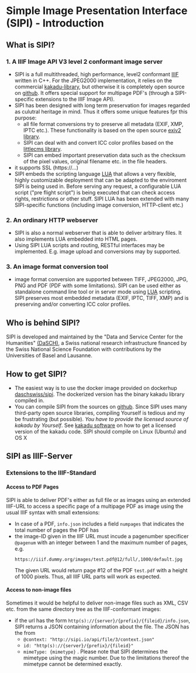 # Simple Image Presentation Interface (SIPI) - Introduction
## What is SIPI?
### 1. A IIIF Image API V3 level 2 conformant image server
- SIPI is a full multithreaded, high performance, level2 conformant [IIIF](https://iiif.io) written in C++. For the
  JPEG2000 implementation, it relies on the commercial [kakadu-library](https://kakadusoftware.com), but otherwise it is
  completely open source on [github](https://github.com/dasch-swiss/sipi). It offers special support for multipage PDF's
  (through a SIPI-specific extensions to the IIIF Image API).
- SIPI has been designed with long term preservation for images regarded as culutral heritage in mind. Thus it offers
  some unique features fpr this purpose:
  - all file format conversions try to preserve all metadata (EXIF, XMP, IPTC etc.). These functionality is based
    on the open source [exiv2 library](https://www.exiv2.org).
  - SIPI can deal with and convert ICC color profiles based on the [littlecms library](http://www.littlecms.com).
  - SIPI can embed important preservation data such as the checksum of the pixel values, original filename etc. in the file
    headers.
- it supports SSL (https://…)
- SIPI embeds the scripting language [LUA](https://www.lua.org) that allows a very flexible, highly customizable 
  deployment that can be adapted to the enviroment SIPI is being used in. Before serving any request, a configurable
  LUA script ("pre flight script") is being executed that can check access rights, restrictions or other stuff. SIPI LUA
  has been extended with many SIPI-specific functions (including image conversion, HTTP-client etc.)
  
### 2. An ordinary HTTP webserver
- SIPI is also a normal webserver that is able to deliver arbitrary files. It also implements LUA embedded into HTML
  pages.
- Using SIPI LUA scripts and routing, RESTful interfaces may be implemented. E.g. image upload and conversions may
  by supported.
  
### 3. An image format conversion tool
- image format conversion are supported between TIFF, JPEG2000, JPG, PNG and PDF (PDF with some limitations). SIPI can
  be used either as standalone command line tool or in server mode using [LUA](https://www.lua.org) scripting. SIPI
  preserves most embedded metadata (EXIF, IPTC, TIFF, XMP) and is preserving and/or converting ICC color profiles.

## Who is behind SIPI?
SIPI is developed and maintained by the "Data and Service Center for the Humanities" [(DaSCH)](https://dasch.swiss),
a Swiss national research infrastructure financed by the Swiss National Science Foundation with contributions by the
Universities of Basel and Lausanne.

## How to get SIPI?
- The easiest way is to use the docker image provided on dockerhup [daschswiss/sipi](https://hub.docker.com/r/daschswiss/sipi).
  The dockerized version has the binary kakadu library compiled in.
- You can compile SIPI from the sources on [github](https://github.com/dasch-swiss/sipi). Since SIPI uses many
  third-party open source libraries, compiling Yourself is tedious and my be frustrating (but possible). *You have to
  provide the licensed source of kakadu by Yourself*. See [kakadu software](https://kakadusoftware.com) on how to get a
  licensed version of the kakadu code. SIPI should compile on Linux (Ubuntu) and OS X
    
## SIPI as IIIF-Server
### Extensions to the IIIF-Standard

#### Access to PDF Pages
SIPI is able to deliver PDF's either as full file or as images using an extended IIIF-URL to access a specific page
of a multipage PDF as image using the usual IIIF syntax with small extensions:
- In case of a PDF, `info.json` includes a field `numpages` that indicates the total number of pages
  the PDF has
- the image-ID given in the IIIF URL must incude a pagenumber specificer
  `@pagenum` with an integer between 1 and the maximum number of pages, e.g.
  ```
  https://iiif.dummy.org/images/test.pdf@12/full/,1000/default.jpg
  ```
  The given URL would return page #12 of the PDF `test.pdf` with a height of 1000 pixels.
  Thus, all IIIF URL parts will work as expected.
  
#### Access to non-image files
Sometimes it would be helpful to deliver non-image files such as XML, CSV etc. from the same directory tree as the
IIIF-conformant images:
- if the url has the form ```http(s)://{server}/{prefix}/{fileid}/info.json```, SIPI returns a JSON containing
  information about the file. The JSON has the from
  - `@context: "http://sipi.io/api/file/3/context.json"`
  - `id: "http(s)://{server}/{prefix}/{fileid}"`
  - `mimeType: {mimetype}` . Please note that SIPI determines the mimetype using the magic number. Due to the
    limitations thereof the mimetype cannot be determined exactly.


